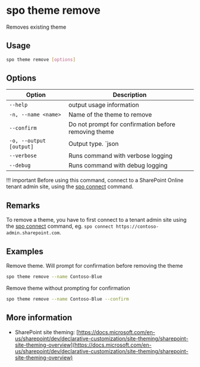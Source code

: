 # spo theme remove

Removes existing theme

## Usage

```sh
spo theme remove [options]
```

## Options

Option|Description
------|-----------
`--help`|output usage information
`-n, --name <name>`|Name of the theme to remove
`--confirm`|Do not prompt for confirmation before removing theme
`-o, --output [output]`|Output type. `json|text`. Default `text`
`--verbose`|Runs command with verbose logging
`--debug`|Runs command with debug logging

!!! important
    Before using this command, connect to a SharePoint Online tenant admin site, using the [spo connect](../connect.md) command.

## Remarks

To remove a theme, you have to first connect to a tenant admin site using the [spo connect](../connect.md) command, eg. `spo connect https://contoso-admin.sharepoint.com`.

## Examples

Remove theme. Will prompt for confirmation before removing the theme

```sh
spo theme remove --name Contoso-Blue
```

Remove theme without prompting for confirmation

```sh
spo theme remove --name Contoso-Blue --confirm
```

## More information

- SharePoint site theming: [https://docs.microsoft.com/en-us/sharepoint/dev/declarative-customization/site-theming/sharepoint-site-theming-overview](https://docs.microsoft.com/en-us/sharepoint/dev/declarative-customization/site-theming/sharepoint-site-theming-overview)